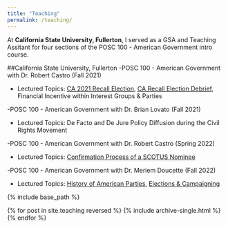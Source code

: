 ```yaml
---
title: "Teaching"
permalink: /teaching/
---
```


At **California State University, Fullerton**, I served as a GSA and Teaching Assitant for four sections of the POSC 100 - American Government intro course. 

##California State University, Fullerton 
-POSC 100 - American Government with Dr. Robert Castro (Fall 2021)
  - Lectured Topics: [CA 2021 Recall Election](https://www.youtube.com/watch?v=umWwQk7qF3c), [CA Recall Election Debrief](https://www.youtube.com/watch?v=SN-1HM5ZtDY), Financial Incentive within Interest Groups & Parties

-POSC 100 - American Government with Dr. Brian Lovato (Fall 2021)
  - Lectured Topics: De Facto and De Jure Policy Diffusion during the Civil Rights Movement

-POSC 100 - American Government with Dr. Robert Castro (Spring 2022)
  - Lectured Topics: [Confirmation Process of a SCOTUS Nominee](https://www.youtube.com/watch?v=mdm86XiE_a4)

-POSC 100 - American Government with Dr. Meriem Doucette (Fall 2022)
  - Lectured Topics: [History of American Parties](https://www.youtube.com/watch?v=OBISUoyAdbg), [Elections & Campaigning](https://www.youtube.com/watch?v=xLbjlboO5VI)


{% include base_path %}

{% for post in site.teaching reversed %}
  {% include archive-single.html %}
{% endfor %}
